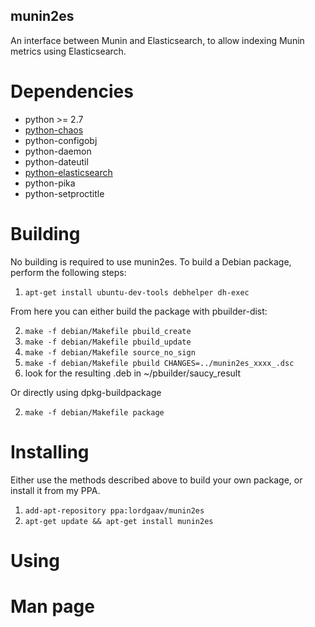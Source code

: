 munin2es
--------

An interface between Munin and Elasticsearch, to allow indexing Munin metrics using Elasticsearch.

Dependencies
============

* python >= 2.7
* [python-chaos]
* python-configobj
* python-daemon
* python-dateutil
* [python-elasticsearch]
* python-pika
* python-setproctitle

Building
========

No building is required to use munin2es. To build a Debian package, perform the following steps:

1. `apt-get install ubuntu-dev-tools debhelper dh-exec`

From here you can either build the package with pbuilder-dist:

2. `make -f debian/Makefile pbuild_create`
3. `make -f debian/Makefile pbuild_update`
4. `make -f debian/Makefile source_no_sign`
5. `make -f debian/Makefile pbuild CHANGES=../munin2es_xxxx_.dsc`
6. look for the resulting .deb in ~/pbuilder/saucy_result

Or directly using dpkg-buildpackage

2. `make -f debian/Makefile package`


Installing
==========

Either use the methods described above to build your own package, or install it from my PPA.

1. `add-apt-repository ppa:lordgaav/munin2es`
2. `apt-get update && apt-get install munin2es`

Using
=====


Man page
========
```
```

[python-chaos]: https://github.com/LordGaav/python-chaos
[python-elasticsearch]: https://github.com/LordGaav/python-elasticsearch
